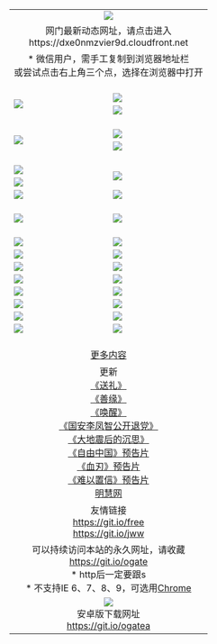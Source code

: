 ﻿<table>
  <tr></tr>
  <tr><td colspan=2 align=center><img src="https://cloud.githubusercontent.com/assets/11880933/13434984/f430fae2-e012-11e5-814f-c2df1e82b247.jpg" /></td></tr>
  <tr><td colspan=2 align=center>网门最新动态网址，请点击进入
<br>https://dxe0nmzvier9d.cloudfront.net
    </td>
  </tr>
  <tr>
    <td colspan=2 align=center>* 微信用户，需手工复制到浏览器地址栏<br>或尝试点击右上角三个点，选择在浏览器中打开
    <!--br>* IE6打开动态网址须在选项中勾选TLS 1.0--></td>
  </tr>
  <tr height="20">
  <tr>
    <td rowspan=2><a href="https://dxe0nmzvier9d.cloudfront.net/ogUP.aspx?name=11DKC.mp4&list=11DKC" target="_blank"><img src="https://dxe0nmzvier9d.cloudfront.net/Up/11DKC1.jpg" /></a></td> 
    <td><div><a href="https://dxe0nmzvier9d.cloudfront.net/ogUP.aspx?name=LRWS.mp4&list=LRWS" target="_blank"><img src="https://dxe0nmzvier9d.cloudfront.net/Up/LRWS.jpg" /></a></td>
   </tr>
  <tr>
    <td><a href="https://dxe0nmzvier9d.cloudfront.net/ogNiceVedio.aspx" target="_blank"><img src="https://dxe0nmzvier9d.cloudfront.net/Up/11TGKDY.jpg" /></a></td>
  </tr>
  <tr height="20">
  <tr>
    <td rowspan=2><a href="https://dxe0nmzvier9d.cloudfront.net/ogUP.aspx?name=4EE/DJ.mp4&list=4EEDJ" target="_blank"><img src="https://dxe0nmzvier9d.cloudfront.net/Up/4EE/DJ140.jpg"/></a></td>
    <td><a href="https://dxe0nmzvier9d.cloudfront.net/ogUP.aspx?name=4EE/ZG.mp4&list=4EEZG" target="_blank"><img src="https://dxe0nmzvier9d.cloudfront.net/Up/4EE/ZG0.jpg"/></a></td>
    <!--td><a href="https://dxe0nmzvier9d.cloudfront.net/ogUP.aspx?name=4EE/QQ.mp4&list=4EEQQ" target="_blank"><img src="https://dxe0nmzvier9d.cloudfront.net/Up/4EE/QQ0.jpg"/></a></td>
    <td><a href="https://dxe0nmzvier9d.cloudfront.net/ogUP.aspx?name=4EE/HQ.mp4&list=4EEHQ" target="_blank"><img src="https://dxe0nmzvier9d.cloudfront.net/Up/4EE/HQ0.jpg"/></a></td-->
  </tr>
  <tr>
    <td><a href="https://dxe0nmzvier9d.cloudfront.net/onCO.aspx?list=XWPL&mode=m" target="_blank"><img src="https://dxe0nmzvier9d.cloudfront.net/Up/0WZTT.jpg" /></a></td> 
  </tr>
  <tr height="20">
  <tr>
    <td><a href="https://dxe0nmzvier9d.cloudfront.net/ogUP.aspx?name=JQR.mp4&count=2" target="_blank"><img src="https://dxe0nmzvier9d.cloudfront.net/Up/JQR.jpg" /></a></td>   
    <td rowspan=2><a href="https://dxe0nmzvier9d.cloudfront.net/ogUP.aspx?name=JP.mp4&count=9" target="_blank"><img src="https://dxe0nmzvier9d.cloudfront.net/Up/JP.jpg" /></td>
  </tr>
  <tr>
    <td><a href="https://dxe0nmzvier9d.cloudfront.net/ogUP.aspx?name=WH.mp4" target="_blank"><img src="https://dxe0nmzvier9d.cloudfront.net/Up/WH.jpg" /></a></td>
  </tr>
  <tr>
    <td><a href="https://dxe0nmzvier9d.cloudfront.net/ogUP.aspx?name=SSZJ.mp4&list=SSZJ" target="_blank"><img src="https://dxe0nmzvier9d.cloudfront.net/Up/SSZJ.jpg" /></a></td>
    <td><a href="https://dxe0nmzvier9d.cloudfront.net/ogUP.aspx?name=WLSH.mp4&count=2" target="_blank"><img src="https://dxe0nmzvier9d.cloudfront.net/Up/WLSH.jpg" /></a</td>
  </tr>
  <tr height="20">
  <tr>
    <td><a href="https://dxe0nmzvier9d.cloudfront.net/ogUP.aspx?name=ZY.mp4&count=2015|16" target="_blank"><img src="https://dxe0nmzvier9d.cloudfront.net/Up/ZY.jpg" /></a</td>
    <td><a href="https://dxe0nmzvier9d.cloudfront.net/ogUP.aspx?name=XTFY.mp4&count=B|2,A|24" target="_blank"><img src="https://dxe0nmzvier9d.cloudfront.net/Up/XTFY.jpg" /></a></td>
  </tr>
  <tr height="20">
  </tr>
  <!--tr>
    <td><a href="https://dxe0nmzvier9d.cloudfront.net/ogUP.aspx?name=4EE/GX.mp4&list=4EEGX" target="_blank"><img src="https://dxe0nmzvier9d.cloudfront.net/Up/4EE/GX0.jpg"/></a></td>
    <td><a href="https://dxe0nmzvier9d.cloudfront.net/ogUP.aspx?name=4EE/HD.mp4&list=4EEHD" target="_blank"><img src="https://dxe0nmzvier9d.cloudfront.net/Up/4EE/HD0.jpg"/></a></td>
  </tr>
  <tr>
    <td><a href="https://dxe0nmzvier9d.cloudfront.net/ogUP.aspx?name=4EE/TX.mp4&list=4EETX" target="_blank"><img src="https://dxe0nmzvier9d.cloudfront.net/Up/4EE/TX0.jpg"/></a></td>
    <td><a href="https://dxe0nmzvier9d.cloudfront.net/ogUP.aspx?name=4EE/WZ.mp4&list=4EEWZ" target="_blank"><img src="https://dxe0nmzvier9d.cloudfront.net/Up/4EE/WZ0.jpg"/></a></td>
  </tr-->
  <tr>
    <td><a href="https://dxe0nmzvier9d.cloudfront.net/onUP.aspx?name=https://d1ni6yqhqrtjo7.cloudfront.net/" target="_blank"><img src="https://dxe0nmzvier9d.cloudfront.net/Up/0DTW.jpg"/></a></td>
    <td><a href="https://dxe0nmzvier9d.cloudfront.net/onUP.aspx?name=https://d240ns8up8earz.cloudfront.net/acenter/" target="_blank"><img src="https://dxe0nmzvier9d.cloudfront.net/Up/0TDW.jpg" /></a></td>
  </tr>
  <tr>
    <td><a href="https://dxe0nmzvier9d.cloudfront.net/onUP.aspx?name=https://d4508d6vomz2p.cloudfront.net/gb/nsc413.htm" target="_blank"><img src="https://dxe0nmzvier9d.cloudfront.net/Up/0DJY.jpg" /></a></td>
    <td><a href="https://dxe0nmzvier9d.cloudfront.net/onUP.aspx?name=https://d4apjbhkuxer1.cloudfront.net/xtr/gb/prog204.html" target="_blank"><img src="https://dxe0nmzvier9d.cloudfront.net/Up/0XTR.jpg" /></a></td>
  </tr>
  <tr>
    <td><a href="https://dxe0nmzvier9d.cloudfront.net/onUP.aspx?name=https://d3aj00iefsmfgc.cloudfront.net/" target="_blank"><img src="https://dxe0nmzvier9d.cloudfront.net/Up/0MHW.jpg" /></a></td>
    <td><a href="https://dxe0nmzvier9d.cloudfront.net/onUP.aspx?name=https://d20wz7qt14x5d2.cloudfront.net/" target="_blank"><img src="https://dxe0nmzvier9d.cloudfront.net/Up/0ZJW.jpg" /></a></td>
  </tr>
  <tr>
    <td><a href="https://dxe0nmzvier9d.cloudfront.net/ogUP.aspx?name=0FG.zip" target="_blank"><img src="https://dxe0nmzvier9d.cloudfront.net/Up/0FG.jpg" /></a></td>
    <td><a href="https://dxe0nmzvier9d.cloudfront.net/ogUP.aspx?name=0FGA.apk" target="_blank"><img src="https://dxe0nmzvier9d.cloudfront.net/Up/0FGA.jpg" /></a></td>
  </tr>
  <tr>
    <td><a href="https://dxe0nmzvier9d.cloudfront.net/ogUP.aspx?name=0U.zip" target="_blank"><img src="https://dxe0nmzvier9d.cloudfront.net/Up/0U.jpg" /></a></td>
    <td><a href="https://dxe0nmzvier9d.cloudfront.net/ogUP.aspx?name=0UA.apk" target="_blank"><img src="https://dxe0nmzvier9d.cloudfront.net/Up/0UA.jpg" /></a></td>
  </tr>
  <tr>
    <td><a href="https://dxe0nmzvier9d.cloudfront.net/ogUP.aspx?name=0iPPOTV.zip" target="_blank"><img src="https://dxe0nmzvier9d.cloudfront.net/Up/0iPPOTV.jpg" /></a></td>
    <td><a href="https://dxe0nmzvier9d.cloudfront.net/ogUP.aspx?name=0iNTD.apk" target="_blank"><img src="https://dxe0nmzvier9d.cloudfront.net/Up/0iNTD.jpg" /></a></td>
  </tr>
  <!--tr>
    <td><a href="https://dxe0nmzvier9d.cloudfront.net/ogNice.aspx" target="_blank"><img src="https://dxe0nmzvier9d.cloudfront.net/Up/0WCYY.jpg" /></a></td>
    <td><a href="https://dxe0nmzvier9d.cloudfront.net/onCO.aspx?list=XWPL&mode=m" target="_blank"><img src="https://dxe0nmzvier9d.cloudfront.net/Up/0WZTT.jpg" /></a></td> 
  </tr-->
  <tr>
    <td><a href="https://dxe0nmzvier9d.cloudfront.net/ogDY.aspx" target="_blank"><img src="https://dxe0nmzvier9d.cloudfront.net/Up/0FK.jpg" /></a></td>
    <td><a href="https://dxe0nmzvier9d.cloudfront.net/ogST.aspx" target="_blank"><img src="https://dxe0nmzvier9d.cloudfront.net/Up/0ST.jpg" /></a></td> 
  </tr>
  <tr>
    <td><a href="https://dxe0nmzvier9d.cloudfront.net/ogUP.aspx?name=_EA/%CA%AE%C4%EA.mp4&count=http://odisk.org/Up/_EA/%CA%AE%C4%EA.mp4;http://odisk.org/Up/_EE/%CC%CE%B8%E7%D9%A9%B5%E7%D3%B0%A3%BA%CA%AE%C4%EA.mp4|2|%CA%AE%C4%EA|%D5%FD%C6%AC;%CC%CE%B8%E7%D9%A9%B5%E7%D3%B0" target="_blank"><img src="https://dxe0nmzvier9d.cloudfront.net/Up/_EA/%E5%8D%81%E5%B9%B4_135.jpg" /></a></td>
    <td><a href="https://dxe0nmzvier9d.cloudfront.net/ogUP.aspx?name=_EC%C9%FA%CB%C0%D3%EB%C2%D6%BB%D8.mp4&count=http://v.ifeng.com/documentary/discovery/201501/039bdca9-5c34-4796-b332-43b8f831efce.shtml;http://v.ifeng.com/documentary/society/201501/030cc825-2840-4536-a0b8-416c88375055.shtml;http://v.ifeng.com/documentary/society/201501/03a412f8-32ec-4e18-81ba-98acf64ec1ca.shtml;http://v.ifeng.com/documentary/society/201501/03c58012-8e01-456a-9097-615b3b24a709.shtml|4|%C9%FA%CB%C0%D3%EB%C2%D6%BB%D8" target="_blank"><img src="https://dxe0nmzvier9d.cloudfront.net/Up/_EC/%E7%94%9F%E6%AD%BB%E4%B8%8E%E8%BD%AE%E5%9B%9E_135.jpg" /></a></td>
  </tr>
  <tr height="20">
  <tr>
    <td colspan=2 align=center><a href="https://dxe0nmzvier9d.cloudfront.net/ogNice.aspx">更多内容</a>
    </td>
  </tr>
  <tr>
    <td colspan=2 align=center>更新<br>
      <a href="https://dxe0nmzvier9d.cloudfront.net/ogUP.aspx?name=4ESL.mp4" target="_blank">《送礼》</a><br>
      <a href="https://dxe0nmzvier9d.cloudfront.net/ogUP.aspx?name=4ESY.mp4" target="_blank">《善缘》</a><br>
      <a href="https://dxe0nmzvier9d.cloudfront.net/ogUP.aspx?name=4EHX.mp4" target="_blank">《唤醒》</a><br>
      <a href="https://dxe0nmzvier9d.cloudfront.net/ogUP.aspx?name=4LFZ.mp4" target="_blank">《国安李凤智公开退党》</a><br>
      <a href="https://dxe0nmzvier9d.cloudfront.net/ogUP.aspx?name=4DDZHDCS.mp4" target="_blank">《大地震后的沉思》</a><br>
      <a href="https://dxe0nmzvier9d.cloudfront.net/ogUP.aspx?name=11ZYZG0.mp4" target="_blank">《自由中国》预告片</a><br>
      <a href="https://dxe0nmzvier9d.cloudfront.net/ogUP.aspx?name=11XR.mp4" target="_blank">《血刃》预告片</a><br>
      <a href="https://dxe0nmzvier9d.cloudfront.net/ogUP.aspx?name=11NYZX.mp4&count=2" target="_blank">《难以置信》预告片</a><br>
      <a href="https://dxe0nmzvier9d.cloudfront.net/onUP.aspx?name=https://www.minghui.org/" target="_blank">明慧网</a>
    </td>
  </tr>
  <tr>
    <td colspan=2 align=center>友情链接<br>
      <a href="https://git.io/free" target="_blank">https://git.io/free</a><br>
      <a href="https://git.io/jww" target="_blank">https://git.io/jww</a>
    </td>
  </tr>
  <tr>
    <td colspan=2 align=center>可以持续访问本站的永久网址，请收藏<br/><a href="https://git.io/ogate" target="_blank">https://git.io/ogate</a><br/>* http后一定要跟s<br/>* 不支持IE 6、7、8、9，可选用<a href="https://dxe0nmzvier9d.cloudfront.net/ogUP.aspx?name=0ChromePortable.zip">Chrome</a></td>
  </tr>
  <tr>
    <td colspan=2 align=center><a href="https://dxe0nmzvier9d.cloudfront.net/ogUP.aspx?name=0oGate.apk" target="_blank"><img src="https://cloud.githubusercontent.com/assets/11880933/13720399/75e143ee-e842-11e5-9f0a-1421f423c80f.jpg" /></a><br>安卓版下载网址<br><a href="https://git.io/ogatea">https://git.io/ogatea</a></td>
  </tr>
  <!--tr>
    <td colspan=2 align=center>可能失效的动态网址
    </td>
  </tr-->
</table>

